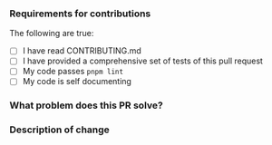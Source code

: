 ### Requirements for contributions

<!--
Please tick the following to ensure you've followed our contribution guidelines.
-->

The following are true:
- [ ] I have read CONTRIBUTING.md
- [ ] I have provided a comprehensive set of tests of this pull request
- [ ] My code passes `pnpm lint`
- [ ] My code is self documenting

### What problem does this PR solve?

<!--
In as much detail, please describe what the goal of this PR is. Please leave out all implementation detail here. This should be the Why
-->

### Description of change

<!--
In as much detail, please describe how this PR achieves the goal you've described above. This is the How
-->
